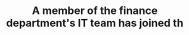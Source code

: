 ---
layout: answer
title: "A member of the finance department's IT team has joined th"
blurb: "<p>User rights and policies should be assigned to groups, and then users get added to those groups, subsequently inheriting all of the rights and policies"
quid: 145
---